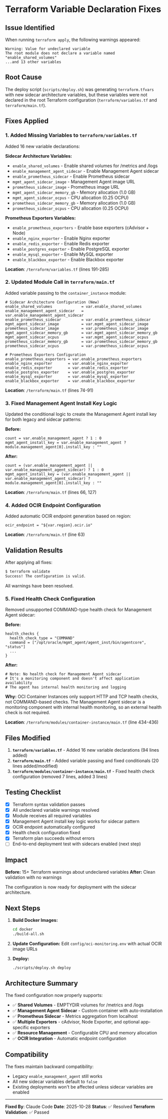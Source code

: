 # Terraform Variable Declaration Fixes

## Issue Identified

When running `terraform apply`, the following warnings appeared:
```
Warning: Value for undeclared variable
The root module does not declare a variable named "enable_shared_volumes"
...and 13 other variables
```

## Root Cause

The deploy script (`scripts/deploy.sh`) was generating `terraform.tfvars` with new sidecar architecture variables, but these variables were not declared in the root Terraform configuration (`terraform/variables.tf` and `terraform/main.tf`).

## Fixes Applied

### 1. Added Missing Variables to `terraform/variables.tf`

Added 16 new variable declarations:

**Sidecar Architecture Variables:**
- `enable_shared_volumes` - Enable shared volumes for /metrics and /logs
- `enable_management_agent_sidecar` - Enable Management Agent sidecar
- `enable_prometheus_sidecar` - Enable Prometheus sidecar
- `mgmt_agent_sidecar_image` - Management Agent image URL
- `prometheus_sidecar_image` - Prometheus image URL
- `mgmt_agent_sidecar_memory_gb` - Memory allocation (1.0 GB)
- `mgmt_agent_sidecar_ocpus` - CPU allocation (0.25 OCPU)
- `prometheus_sidecar_memory_gb` - Memory allocation (1.0 GB)
- `prometheus_sidecar_ocpus` - CPU allocation (0.25 OCPU)

**Prometheus Exporters Variables:**
- `enable_prometheus_exporters` - Enable base exporters (cAdvisor + Node)
- `enable_nginx_exporter` - Enable Nginx exporter
- `enable_redis_exporter` - Enable Redis exporter
- `enable_postgres_exporter` - Enable PostgreSQL exporter
- `enable_mysql_exporter` - Enable MySQL exporter
- `enable_blackbox_exporter` - Enable Blackbox exporter

**Location**: `/terraform/variables.tf` (lines 191-285)

### 2. Updated Module Call in `terraform/main.tf`

Added variable passing to the `container_instance` module:

```hcl
# Sidecar Architecture Configuration (New)
enable_shared_volumes             = var.enable_shared_volumes
enable_management_agent_sidecar   = var.enable_management_agent_sidecar
enable_prometheus_sidecar         = var.enable_prometheus_sidecar
mgmt_agent_sidecar_image          = var.mgmt_agent_sidecar_image
prometheus_sidecar_image          = var.prometheus_sidecar_image
mgmt_agent_sidecar_memory_gb      = var.mgmt_agent_sidecar_memory_gb
mgmt_agent_sidecar_ocpus          = var.mgmt_agent_sidecar_ocpus
prometheus_sidecar_memory_gb      = var.prometheus_sidecar_memory_gb
prometheus_sidecar_ocpus          = var.prometheus_sidecar_ocpus

# Prometheus Exporters Configuration
enable_prometheus_exporters = var.enable_prometheus_exporters
enable_nginx_exporter       = var.enable_nginx_exporter
enable_redis_exporter       = var.enable_redis_exporter
enable_postgres_exporter    = var.enable_postgres_exporter
enable_mysql_exporter       = var.enable_mysql_exporter
enable_blackbox_exporter    = var.enable_blackbox_exporter
```

**Location**: `/terraform/main.tf` (lines 74-91)

### 3. Fixed Management Agent Install Key Logic

Updated the conditional logic to create the Management Agent install key for both legacy and sidecar patterns:

**Before:**
```hcl
count = var.enable_management_agent ? 1 : 0
mgmt_agent_install_key = var.enable_management_agent ? module.management_agent[0].install_key : ""
```

**After:**
```hcl
count = (var.enable_management_agent || var.enable_management_agent_sidecar) ? 1 : 0
mgmt_agent_install_key = (var.enable_management_agent || var.enable_management_agent_sidecar) ? module.management_agent[0].install_key : ""
```

**Location**: `/terraform/main.tf` (lines 66, 127)

### 4. Added OCIR Endpoint Configuration

Added automatic OCIR endpoint generation based on region:

```hcl
ocir_endpoint = "${var.region}.ocir.io"
```

**Location**: `/terraform/main.tf` (line 63)

## Validation Results

After applying all fixes:

```bash
$ terraform validate
Success! The configuration is valid.
```

All warnings have been resolved.

### 5. Fixed Health Check Configuration

Removed unsupported COMMAND-type health check for Management Agent sidecar:

**Before:**
```hcl
health_checks {
  health_check_type = "COMMAND"
  command = ["/opt/oracle/mgmt_agent/agent_inst/bin/agentcore", "status"]
  ...
}
```

**After:**
```hcl
# Note: No health check for Management Agent sidecar
# It's a monitoring component and doesn't affect application availability
# The agent has internal health monitoring and logging
```

**Why:** OCI Container Instances only support HTTP and TCP health checks, not COMMAND-based checks. The Management Agent sidecar is a monitoring component with internal health monitoring, so an external health check is not required.

**Location**: `/terraform/modules/container-instance/main.tf` (line 434-436)

## Files Modified

1. **`terraform/variables.tf`** - Added 16 new variable declarations (94 lines added)
2. **`terraform/main.tf`** - Added variable passing and fixed conditionals (20 lines added/modified)
3. **`terraform/modules/container-instance/main.tf`** - Fixed health check configuration (removed 7 lines, added 3 lines)

## Testing Checklist

- [x] Terraform syntax validation passes
- [x] All undeclared variable warnings resolved
- [x] Module receives all required variables
- [x] Management Agent install key logic works for sidecar pattern
- [x] OCIR endpoint automatically configured
- [x] Health check configuration fixed
- [x] Terraform plan succeeds without errors
- [ ] End-to-end deployment test with sidecars enabled (next step)

## Impact

**Before:** 15+ Terraform warnings about undeclared variables
**After:** Clean validation with no warnings

The configuration is now ready for deployment with the sidecar architecture.

## Next Steps

1. **Build Docker Images:**
   ```bash
   cd docker
   ./build-all.sh
   ```

2. **Update Configuration:**
   Edit `config/oci-monitoring.env` with actual OCIR image URLs

3. **Deploy:**
   ```bash
   ./scripts/deploy.sh deploy
   ```

## Architecture Summary

The fixed configuration now properly supports:

- ✅ **Shared Volumes** - EMPTYDIR volumes for /metrics and /logs
- ✅ **Management Agent Sidecar** - Custom container with auto-installation
- ✅ **Prometheus Sidecar** - Metrics aggregation from localhost
- ✅ **Multiple Exporters** - cAdvisor, Node Exporter, and optional app-specific exporters
- ✅ **Resource Management** - Configurable CPU and memory allocation
- ✅ **OCIR Integration** - Automatic endpoint configuration

## Compatibility

The fixes maintain backward compatibility:
- Legacy `enable_management_agent` still works
- All new sidecar variables default to `false`
- Existing deployments won't be affected unless sidecar variables are enabled

---

**Fixed By**: Claude Code
**Date**: 2025-10-28
**Status**: ✅ Resolved
**Terraform Validation**: ✅ Passed
